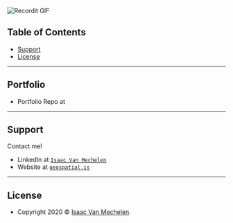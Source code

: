 

![Recordit GIF](http://g.recordit.co/zd10xpz2qI.gif)

<!--
### Hi there 👋
**vanmeciv/vanmeciv** is a ✨ _special_ ✨ repository because its `README.md` (this file) appears on your GitHub profile.

Here are some ideas to get you started:

- 🔭 I’m currently working on ...
- 🌱 I’m currently learning ...
- 👯 I’m looking to collaborate on ...
- 🤔 I’m looking for help with ...
- 💬 Ask me about ...
- 📫 How to reach me: ...
- 😄 Pronouns: ...
- ⚡ Fun fact: ...




- [Features](#features)
- [Contributing](#contributing)
- [Team](#team)
- [FAQ](#faq)

-->

## Table of Contents
- [Support](#support)
- [License](#license)

---
## Portfolio
- Portfolio Repo at <a href="https://github.com/vanmeciv/Portfolio" target="_blank"></a>

---

## Support

Contact me!

- LinkedIn at <a href="https://www.linkedin.com/in/isaac-vanmechelen/" target="_blank">`Isaac Van Mechelen`</a>
- Website at <a href="https://geospatial.is" target="_blank">`geospatial.is`</a>


---

## License

- Copyright 2020 © <a href="https://geospatial.is" target="_blank">Isaac Van Mechelen</a>.
